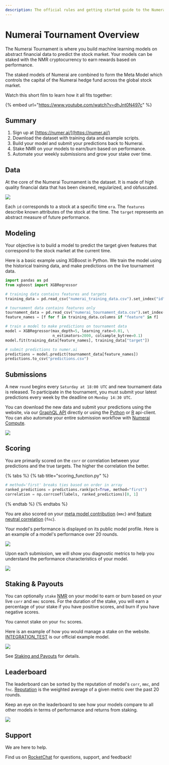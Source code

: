 ```yaml
---
description: The official rules and getting started guide to the Numerai Tournament
---
```


# Numerai Tournament Overview

The Numerai Tournament is where you build machine learning models on abstract financial data to predict the stock market. Your models can be staked with the NMR cryptocurrency to earn rewards based on performance. 

The staked models of Numerai are combined to form the Meta Model which controls the capital of the Numerai hedge fund across the global stock market. 

Watch this short film to learn how it all fits together:

{% embed url="https://www.youtube.com/watch?v=dhJnt0N497c" %}

## Summary 

1. Sign up at [https://numer.ai/](https://numer.ai/)
2. Download the dataset with training data and example scripts.
3. Build your model and submit your predictions back to Numerai.
4. Stake NMR on your models to earn/burn based on performance.
5. Automate your weekly submissions and grow your stake over time.

## Data

At the core of the Numerai Tournament is the dataset. It is made of high quality financial data that has been cleaned, regularized, and obfuscated.  

![](../.gitbook/assets/ex_data.png)

Each `id` corresponds to a stock at a specific time `era`. The `features` describe known attributes of the stock at the time. The `target` represents an abstract measure of future performance. 

## Modeling

Your objective is to build a model to predict the target given features that correspond to the stock market at the current time. 

Here is a basic example using XGBoost in Python. We train the model using the historical training data, and make predictions on the live tournament data. 

```python
import pandas as pd
from xgboost import XGBRegressor

# training data contains features and targets
training_data = pd.read_csv("numerai_training_data.csv").set_index("id")

# tournament data contains features only
tournament_data = pd.read_csv("numerai_tournament_data.csv").set_index("id")
feature_names = [f for f in training_data.columns if "feature" in f]

# train a model to make predictions on tournament data
model = XGBRegressor(max_depth=5, learning_rate=0.01, \
                     n_estimators=2000, colsample_bytree=0.1)
model.fit(training_data[feature_names], training_data["target"])

# submit predictions to numer.ai
predictions = model.predict(tournament_data[feature_names])
predictions.to_csv("predictions.csv")
```

## Submissions

A new `round` begins every `Saturday at 18:00 UTC` and new tournament data is released. To participate in the tournament, you must submit your latest predictions every week by the deadline on `Monday 14:30 UTC`.

You can download the new data and submit your predictions using the website, via our [GraphQL API](https://api-tournament.numer.ai/) directly or using the [Python](https://github.com/uuazed/numerapi) or [R](https://github.com/Omni-Analytics-Group/Rnumerai) api-client. You can also automate your entire submission workflow with [Numerai Compute](https://github.com/numerai/numerai-cli).  

![](../.gitbook/assets/image%20%2868%29.png)

## Scoring

You are primarily scored on the `corr` or correlation between your predictions and the true targets. The higher the correlation the better.

{% tabs %}
{% tab title="scoring\_function.py" %}
```python
# method='first' breaks ties based on order in array
ranked_predictions = predictions.rank(pct=True, method="first")
correlation = np.corrcoef(labels, ranked_predictions)[0, 1]
```
{% endtab %}
{% endtabs %}

You are also scored on your [meta model contribution](https://docs.numer.ai/tournament/metamodel-contribution) \(`mmc`\) and [feature neutral correlation](https://docs.numer.ai/tournament/feature-neutral-correlation) \(`fnc`\).

Your model's performance is displayed on its public model profile. Here is an example of a model's performance over 20 rounds.

![](../.gitbook/assets/image%20%2866%29.png)

Upon each submission, we will show you diagnostic metrics to help you understand the performance characteristics of your model.

![](../.gitbook/assets/image%20%2871%29.png)

## Staking & Payouts

You can optionally `stake` [NMR](https://www.coinbase.com/price/numeraire) on your model to earn or burn based on your live `corr` and `mmc` scores. For the duration of the stake, you will earn a percentage of your stake if you have positive scores, and burn if you have negative scores.

You cannot stake on your `fnc` scores.

Here is an example of how you would manage a stake on the website. [INTEGRATION\_TEST](https://numer.ai/integration_test) is our official example model. 

![](../.gitbook/assets/image%20%2861%29.png)

See [Staking and Payouts](https://docs.numer.ai/tournament/staking-and-payouts) for details.

## Leaderboard

The leaderboard can be sorted by the reputation of model's `corr`, `mmc`, and `fnc`. [Reputation](https://docs.numer.ai/tournament/reputation) is the weighted average of a given metric over the past 20 rounds.

Keep an eye on the leaderboard to see how your models compare to all other models in terms of performance and returns from staking.

![](../.gitbook/assets/image%20%2869%29.png)

## Support

We are here to help.

Find us on [RocketChat](https://community.numer.ai) for questions, support, and feedback!

